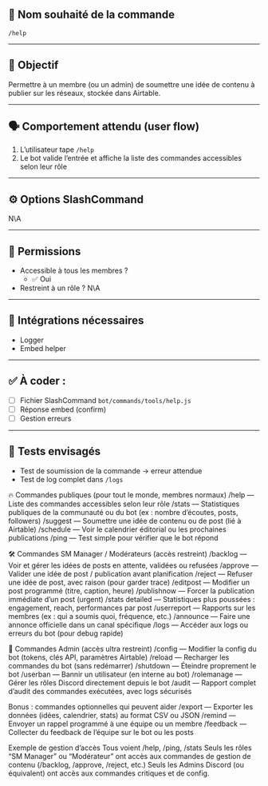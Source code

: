 ## 📝 Nom souhaité de la commande
`/help`

---

## 🎯 Objectif
Permettre à un membre (ou un admin) de soumettre une idée de contenu à publier sur les réseaux, stockée dans Airtable.

---

## 🗣️ Comportement attendu (user flow)
1. L’utilisateur tape `/help`
2. Le bot valide l’entrée et affiche la liste des commandes accessibles selon leur rôle

---

## ⚙️ Options SlashCommand
N\A

---

## 🔐 Permissions
- Accessible à tous les membres ?
  - ✅ Oui
- Restreint à un rôle ?
  N\A

---

## 🔗 Intégrations nécessaires
- Logger
- Embed helper

---

## ✅ À coder :
- [ ] Fichier SlashCommand `bot/commands/tools/help.js`
- [ ] Réponse embed (confirm)
- [ ] Gestion erreurs

---

## 🧪 Tests envisagés
- Test de soumission de la commande → erreur attendue
- Test de log complet dans `/logs`



🔥 Commandes publiques (pour tout le monde, membres normaux)
/help — Liste des commandes accessibles selon leur rôle
/stats — Statistiques publiques de la communauté ou du bot (ex : nombre d’écoutes, posts, followers)
/suggest — Soumettre une idée de contenu ou de post (lié à Airtable)
/schedule — Voir le calendrier éditorial ou les prochaines publications
/ping — Test simple pour vérifier que le bot répond

🛠 Commandes SM Manager / Modérateurs (accès restreint)
/backlog — Voir et gérer les idées de posts en attente, validées ou refusées
/approve — Valider une idée de post / publication avant planification
/reject — Refuser une idée de post, avec raison (pour garder trace)
/editpost — Modifier un post programmé (titre, caption, heure)
/publishnow — Forcer la publication immédiate d’un post (urgent)
/stats detailed — Statistiques plus poussées : engagement, reach, performances par post
/userreport — Rapports sur les membres (ex : qui a soumis quoi, fréquence, etc.)
/announce — Faire une annonce officielle dans un canal spécifique
/logs — Accéder aux logs ou erreurs du bot (pour debug rapide)

🔐 Commandes Admin (accès ultra restreint)
/config — Modifier la config du bot (tokens, clés API, paramètres Airtable)
/reload — Recharger les commandes du bot (sans redémarrer)
/shutdown — Éteindre proprement le bot
/userban — Bannir un utilisateur (en interne au bot)
/rolemanage — Gérer les rôles Discord directement depuis le bot
/audit — Rapport complet d’audit des commandes exécutées, avec logs sécurisés

Bonus : commandes optionnelles qui peuvent aider
/export — Exporter les données (idées, calendrier, stats) au format CSV ou JSON
/remind — Envoyer un rappel programmé à une équipe ou un membre
/feedback — Collecter du feedback de l’équipe sur le bot ou les posts

Exemple de gestion d’accès
Tous voient /help, /ping, /stats
Seuls les rôles “SM Manager” ou “Modérateur” ont accès aux commandes de gestion de contenu (/backlog, /approve, /reject, etc.)
Seuls les Admins Discord (ou équivalent) ont accès aux commandes critiques et de config.

